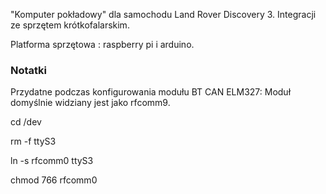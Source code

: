 "Komputer pokładowy" dla samochodu Land Rover Discovery 3. Integracji ze sprzętem krótkofalarskim.

Platforma sprzętowa : raspberry pi i arduino.







### Notatki

Przydatne podczas konfigurowania modułu BT CAN  ELM327:
Moduł domyślnie widziany jest jako rfcomm9.

cd /dev

rm -f ttyS3

ln -s rfcomm0 ttyS3

chmod 766 rfcomm0

